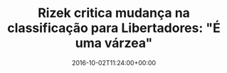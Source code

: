 ---
layout: post
title: "Rizek critica mudança na classificação para Libertadores: \"É uma várzea\""
date: 2016-10-02T11:24:00+00:00
external_link: "http://sportv.globo.com/site/programas/troca-de-passes/noticia/2016/10/rizek-critica-mudanca-na-classificacao-para-libertadores-e-uma-varzea.html"
categories: news globo.com
---